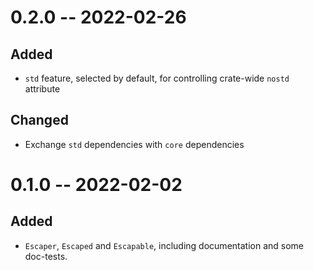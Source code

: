 # 0.2.0 -- 2022-02-26

## Added
- `std` feature, selected by default, for controlling crate-wide `nostd`
  attribute

## Changed
- Exchange `std` dependencies with `core` dependencies

# 0.1.0 -- 2022-02-02

## Added
- `Escaper`, `Escaped` and `Escapable`, including documentation and some
  doc-tests.
